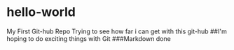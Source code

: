 # hello-world
My First Git-hub Repo
Trying to see how far i can get with this git-hub
##I'm hoping to do exciting things with Git
###Markdown done
